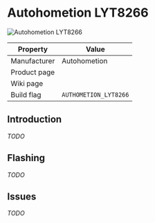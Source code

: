 # Autohometion LYT8266

![Autohometion LYT8266](images/devices/autohometion-lyt8266.jpg)

|Property|Value|
|---|---|
|Manufacturer|Autohometion|
|Product page||
|Wiki page||
|Build flag|`AUTHOMETION_LYT8266`|

## Introduction

*TODO*

## Flashing

*TODO*

## Issues

*TODO*